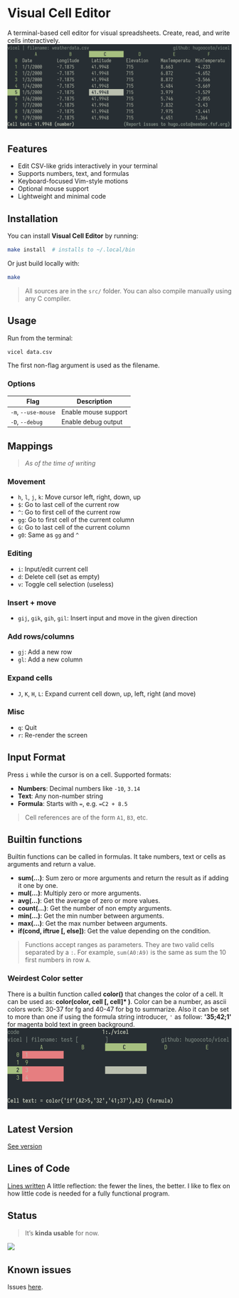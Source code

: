 # Visual Cell Editor
A terminal-based cell editor for visual spreadsheets. Create, read, and write
cells interactively.
![Screenshot](./image.png)

## Features
* Edit CSV-like grids interactively in your terminal
* Supports numbers, text, and formulas
* Keyboard-focused Vim-style motions
* Optional mouse support
* Lightweight and minimal code

## Installation
You can install **Visual Cell Editor** by running:

```bash 
make install  # installs to ~/.local/bin 
```
Or just build locally with:
```bash 
make 
```
> All sources are in the `src/` folder. You can also compile manually using
> any C compiler.

## Usage
Run from the terminal:
```bash 
vicel data.csv 
```
The first non-flag argument is used as the filename.

### Options
| Flag                | Description          | 
| ------------------- | -------------------- | 
| `-m`, `--use-mouse` | Enable mouse support |
| `-D`, `--debug`     | Enable debug output  |

## Mappings
> *As of the time of writing*

### Movement
* `h`, `l`, `j`, `k`: Move cursor left, right, down, up
* `$`: Go to last cell of the current row
* `^`: Go to first cell of the current row
* `gg`: Go to first cell of the current column
* `G`: Go to last cell of the current column
* `g0`: Same as `gg` and `^`

### Editing
* `i`: Input/edit current cell
* `d`: Delete cell (set as empty)
* `v`: Toggle cell selection (useless)

### Insert + move
* `gij`, `gik`, `gih`, `gil`: Insert input and move in the given direction

### Add rows/columns
* `gj`: Add a new row
* `gl`: Add a new column

### Expand cells
* `J`, `K`, `H`, `L`: Expand current cell down, up, left, right (and move)

### Misc
* `q`: Quit
* `r`: Re-render the screen

## Input Format
Press `i` while the cursor is on a cell.
Supported formats:
* **Numbers**: Decimal numbers like `-10`, `3.14`
* **Text**: Any non-number string
* **Formula**: Starts with `=`, e.g. `=C2 + 8.5`

>  Cell references are of the form `A1`, `B3`, etc.

## Builtin functions
Builtin functions can be called in formulas. It take numbers, text or cells as 
arguments and return a value. 
* **sum(...)**: Sum zero or more arguments and return the result as if adding it
  one by one.
* **mul(...)**: Multiply zero or more arguments. 
* **avg(...)**: Get the average of zero or more values. 
* **count(...)**: Get the number of non empty arguments.
* **min(...)**: Get the min number between arguments.
* **max(...)**: Get the max number between arguments.
* **if(cond, iftrue [, else])**: Get the value depending on the condition.

> Functions accept ranges as parameters. They are two valid cells separated by
> a `:`. For example, `sum(A0:A9)` is the same as sum the 10 first numbers in
> row `A`.

### Weirdest Color setter
There is a builtin function called **color()** that changes the color of a cell.
It can be used as: **color(color, cell [, cell]\* )**. Color can be a number, as
ascii colors work: 30-37 for fg and 40-47 for bg to summarize. Also it can be
set to more than one if using the formula string introducer, `'` as follow:
**'35;42;1'** for magenta bold text in green background.
![Color showcase](./image2.png)

## Latest Version
[See version](./version.txt)

## Lines of Code
[Lines written](./wc.md) A little reflection: the fewer the lines, the better.
I like to flex on how little code is needed for a fully functional program.

## Status
> It’s **kinda usable** for now.

![](https://wakatime.com/badge/user/2a7b4567-ab1f-4fb2-98ff-2b3fdbf94654/project/98a99176-d7a4-48ba-968c-4e410787a98f.svg)

## Known issues
Issues [here](./TODO_ISSUES.md).

